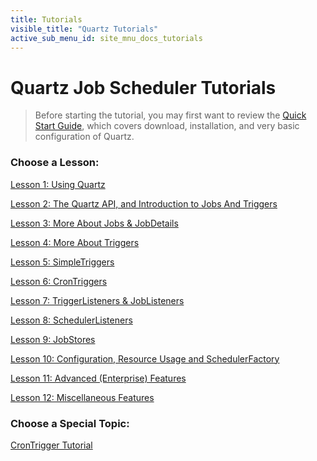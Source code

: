 ```yaml
---
title: Tutorials
visible_title: "Quartz Tutorials"
active_sub_menu_id: site_mnu_docs_tutorials
---
```

# Quartz Job Scheduler Tutorials

<blockquote>
Before starting the tutorial, you may first want to review the <a href="/documentation/quartz-2.1.7/quick-start.html">Quick Start Guide</a>, which covers download, installation, and very basic configuration of Quartz.
</blockquote>


### Choose a Lesson:

<a href="/documentation/quartz-2.1.7/tutorials/tutorial-lesson-01.html" title="Tutorial Lesson1">Lesson 1: Using Quartz</a>

<a href="/documentation/quartz-2.1.7/tutorials/tutorial-lesson-02.html" title="Tutorial Lesson2">Lesson 2: The Quartz API, and Introduction to Jobs And Triggers</a>

<a href="/documentation/quartz-2.1.7/tutorials/tutorial-lesson-03.html" title="Tutorial Lesson3">Lesson 3: More About Jobs &amp; JobDetails</a>

<a href="/documentation/quartz-2.1.7/tutorials/tutorial-lesson-04.html" title="Tutorial Lesson4">Lesson 4: More About Triggers</a>

<a href="/documentation/quartz-2.1.7/tutorials/tutorial-lesson-05.html" title="Tutorial Lesson5">Lesson 5: SimpleTriggers</a>

<a href="/documentation/quartz-2.1.7/tutorials/tutorial-lesson-06.html" title="Tutorial Lesson6">Lesson 6: CronTriggers</a>

<a href="/documentation/quartz-2.1.7/tutorials/tutorial-lesson-07.html" title="Tutorial Lesson7">Lesson 7: TriggerListeners &amp; JobListeners</a>

<a href="/documentation/quartz-2.1.7/tutorials/tutorial-lesson-08.html" title="Tutorial Lesson8">Lesson 8: SchedulerListeners</a>

<a href="/documentation/quartz-2.1.7/tutorials/tutorial-lesson-09.html" title="Tutorial Lesson9">Lesson 9: JobStores</a>

<a href="/documentation/quartz-2.1.7/tutorials/tutorial-lesson-10.html" title="Tutorial Lesson10">Lesson 10: Configuration, Resource Usage and SchedulerFactory</a>

<a href="/documentation/quartz-2.1.7/tutorials/tutorial-lesson-11.html" title="Tutorial Lesson11">Lesson 11: Advanced (Enterprise) Features</a>

<a href="/documentation/quartz-2.1.7/tutorials/tutorial-lesson-12.html" title="Tutorial Lesson12">Lesson 12: Miscellaneous Features</a>

### Choose a Special Topic:

[CronTrigger Tutorial](crontrigger.html)
